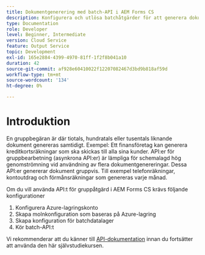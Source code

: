 ```yaml
---
title: Dokumentgenerering med batch-API i AEM Forms CS
description: Konfigurera och utlösa batchåtgärder för att generera dokument.
type: Documentation
role: Developer
level: Beginner, Intermediate
version: Cloud Service
feature: Output Service
topic: Development
exl-id: 165e2884-4399-4970-81ff-1f2f8b041a10
duration: 42
source-git-commit: af928e60410022f12207082467d3bd9b818af59d
workflow-type: tm+mt
source-wordcount: '134'
ht-degree: 0%

---
```


# Introduktion

En gruppbegäran är där tiotals, hundratals eller tusentals liknande dokument genereras samtidigt. Exempel: Ett finansföretag kan generera kreditkortsräkningar som ska skickas till alla sina kunder.
API:er för gruppbearbetning (asynkrona API:er) är lämpliga för schemalagd hög genomströmning vid användning av flera dokumentgenereringar. Dessa API:er genererar dokument gruppvis. Till exempel telefonräkningar, kontoutdrag och förmånsräkningar som genereras varje månad.

Om du vill använda API:t för gruppåtgärd i AEM Forms CS krävs följande konfigurationer

1. Konfigurera Azure-lagringskonto
1. Skapa molnkonfiguration som baseras på Azure-lagring
1. Skapa konfiguration för batchdatalager
1. Kör batch-API:t

Vi rekommenderar att du känner till [API-dokumentation](https://experienceleague.adobe.com/docs/experience-manager-cloud-service/assets/batch-api.yaml?lang=en) innan du fortsätter att använda den här självstudiekursen.
